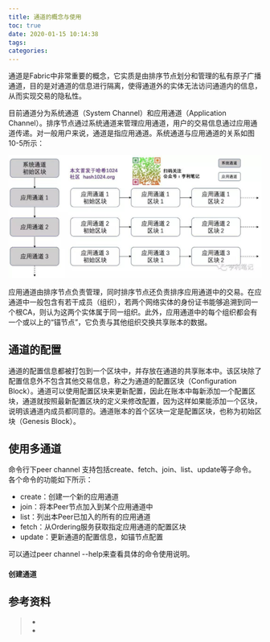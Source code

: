 ```yaml
---
title: 通道的概念与使用
toc: true
date: 2020-01-15 10:14:38
tags:
categories:
---
```






通道是Fabric中非常重要的概念，它实质是由排序节点划分和管理的私有原子广播通道，目的是对通道的信息进行隔离，使得通道外的实体无法访问通道内的信息，从而实现交易的隐私性。

目前通道分为系统通道（System Channel）和应用通道（Application Channel）。排序节点通过系统通道来管理应用通道，用户的交易信息通过应用通道传递。对一般用户来说，通道是指应用通道。系统通道与应用通道的关系如图10-5所示：

![](通道的概念与使用/sc.jpg)

应用通道由排序节点负责管理，同时排序节点还负责排序应用通道中的交易。在应通道中一般包含有若干成员（组织），若两个网络实体的身份证书能够追溯到同一个根CA，则认为这两个实体属于同一组织。此外，应用通道中的每个组织都会有一个或以上的“锚节点”，它负责与其他组织交换共享账本的数据。



## 通道的配置

通道的配置信息都被打包到一个区块中，并存放在通道的共享账本中。该区块除了配置信息外不包含其他交易信息，称之为通道的配置区块（Configuration Block）。通道可以使用配置区块来更新配置，因此在账本中每新添加一个配置区块，通道就按照最新配置区块的定义来修改配置，因为这样如果能添加一个区块，说明该通道内成员都同意的。通道账本的首个区块一定是配置区块，也称为初始区块（Genesis Block）。



## 使用多通道

命令行下peer channel 支持包括create、fetch、join、list、update等子命令。各个命令的功能如下所示：

- create：创建一个新的应用通道
- join：将本Peer节点加入到某个应用通道中
- list：列出本Peer已加入的所有的应用通道
- fetch：从Ordering服务获取指定应用通道的配置区块
- update：更新通道的配置信息，如锚节点配置

可以通过peer channel <subcommand> --help来查看具体的命令使用说明。

#### 创建通道



## 参考资料
> - []()
> - []()
